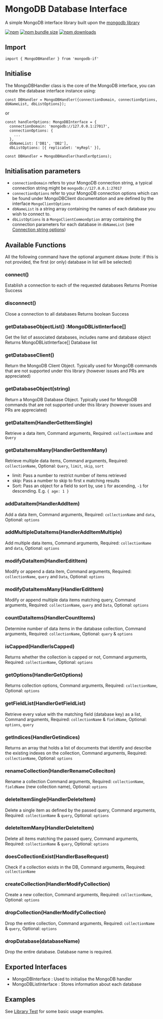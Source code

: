# MongoDB Database Interface

A simple MongoDB interface library built upon the [mongodb library](https://www.npmjs.com/package/mongodb)

[![npm](https://img.shields.io/npm/v/mongodb-if?color=red)](https://www.npmjs.com/package/mongodb-if)
[![npm bundle size](https://img.shields.io/bundlephobia/min/mongodb-if)](https://www.npmjs.com/package/mongodb-if)
[![npm downloads](https://img.shields.io/npm/dt/mongodb-if?color=blue)](https://www.npmjs.com/package/mongodb-if)

## Import

    import { MongoDBHandler } from 'mongodb-if'

## Initialise

The MongoDBHandler class is the core of the MongoDB interface, you can create the database interface instance using:

    const DBHandler = MongoDBHandler({connectionDomain, connectionOptions, dbNameList, dbListOptions});

or

    const handlerOptions: MongoDBInterface = {
      connectionDomain: 'mongodb://127.0.0.1:27017',
      connectionOptions: {
        ...
      },
      dbNameList: ['DB1', 'DB2'],
      dbListOptions: [{ replicaSet: 'myRepl' }],

    const DBHandler = MongoDBHandler(handlerOptions);

## Initialisation parameters

- `connectionDomain` refers to your MongoDB connection string, a typical connection string might be `mongodb://127.0.0.1:27017`
- `connectionOptions` refer to your MongoDB connection options which can be found under MongoDBClient documentation and are defined by the interface `MongoClientOptions`
- `dbNameList` is a string array containing the names of each database you wish to connect to.
- `dbListOptions` is a `MongoClientCommonOption` array containing the connection parameters for each database in `dbNameList` (see [Connection string options](https://docs.mongodb.com/manual/reference/connection-string/#std-label-connections-connection-options))

## Available Functions

All the following command have the optional argument `dbName` (note: if this is not provided, the first (or only) database in list will be selected)

### connect()

Establish a connection to each of the requested databases
Returns Promise<boolean> Success

### disconnect()

Close a connection to all databases
Returns boolean Success

### getDatabaseObjectList() :MongoDBListInterface[]

Get the list of associated databases, includes name and database object
Returns MongoDBListInterface[] Database list

### getDatabaseClient()

Return the MongoDB Client Object. Typically used for MongoDB commands that are not supported under this library (however issues and PRs are appreciated)

### getDatabaseObject(string)

Return a MongoDB Database Object. Typically used for MongoDB commands that are not supported under this library (however issues and PRs are appreciated)

### getDataItem(HandlerGetItemSingle)

Retrieve a data item, Command arguments, Required: `collectionName` and `Query`

### getDataItemsMany(HandlerGetItemMany)

Retrieve multiple data items, Command arguments, Required: `collectionName`, Optional: `Query`, `limit`, `skip`, `sort`

- limit: Pass a number to restrict number of items retrieved
- skip: Pass a number to skip to first x matching results
- Sort: Pass an object for a field to sort by, use `1` for ascending, `-1` for descending. E.g. `{ age: 1 }`

### addDataItem(HandlerAddItem)

Add a data item, Command arguments, Required: `collectionName` and `data`, Optional: `options`

### addMultipleDataItems(HandlerAddItemMultiple)

Add multiple data items, Command arguments, Required: `collectionName` and `data`, Optional: `options`

### modifyDataItem(HandlerEditItem)

Modify or append a data item, Command arguments, Required: `collectionName`, `query` and `Data`, Optional: `options`

### modifyDataItemsMany(HandlerEditItem)

Modify or append multiple data items matching query, Command arguments, Required: `collectionName`, `query` and `Data`, Optional: `options`

### countDataItems(HandlerCountItems)

Determine number of data items in the database collection, Command arguments, Required: `collectionName`, Optional: `query` & `options`

### isCapped(HandlerIsCapped)

Returns whether the collection is capped or not, Command arguments, Required: `collectionName`, Optional: `options`

### getOptions(HandlerGetOptions)

Returns collection options, Command arguments, Required: `collectionName`, Optional: `options`

### getFieldList(HandlerGetFieldList)

Retrieve every value with the matching field (database key) as a list, Command arguments, Required: `collectionName` & `fieldName`, Optional: `options`, `query`

### getIndices(HandlerGetindices)

Returns an array that holds a list of documents that identify and describe the existing indexes on the collection, Command arguments, Required: `collectionName`, Optional: `options`

### renameCollection(HandlerRenameColleciton)

Rename a collection Command arguments, Required: `collectionName`, `fieldName` (new collection name), Optional: `options`

### deleteItemSingle(HandlerDeleteItem)

Delete a single item as defined by the passed query, Command arguments, Required: `collectionName` & `query`, Optional: `options`

### deleteItemMany(HandlerDeleteItem)

Delete all items matching the passed query, Command arguments, Required: `collectionName` & `query`, Optional: `options`

### doesCollectionExist(HandlerBaseRequest)

Check if a collection exists in the DB, Command arguments, Required: `collectionName`

### createCollection(HandlerModifyCollection)

Create a new collection, Command arguments, Required: `collectionName`, Optional: `options`

### dropCollection(HandlerModifyCollection)

Drop the entire collection, Command arguments, Required: `collectionName` & `query`, Optional: `options`

### dropDatabase(databaseName)

Drop the entire database. Database name is required.

## Exported Interfaces

- MongoDBInterface : Used to initialise the MongoDB handler
- MongoDBListInterface : Stores information about each database

## Examples

See [Library Test](https://github.com/aThornes/mongodb-if/tree/master/test) for some basic usage examples.
